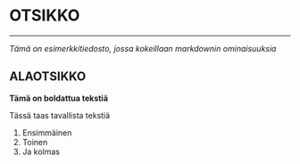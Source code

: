 # OTSIKKO
---
*Tämä on esimerkkitiedosto, jossa kokeillaan markdownin ominaisuuksia*

## ALAOTSIKKO

**Tämä on boldattua tekstiä**

Tässä taas tavallista tekstiä

1. Ensimmäinen
2. Toinen
3. Ja kolmas
